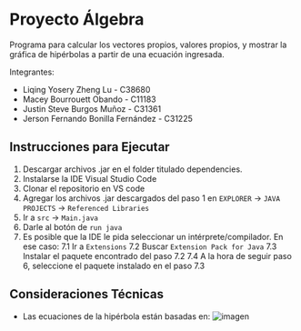 # Proyecto Álgebra
Programa para calcular los vectores propios, valores propios, y mostrar la gráfica de hipérbolas a partir de una ecuación ingresada.

Integrantes:
- Liqing Yosery Zheng Lu - C38680
- Macey Bourrouett Obando - C11183
- Justin Steve Burgos Muñoz - C31361
- Jerson Fernando Bonilla Fernández - C31225

## Instrucciones para Ejecutar
1. Descargar archivos .jar en el folder titulado dependencies.
2. Instalarse la IDE Visual Studio Code
3. Clonar el repositorio en VS code
4. Agregar los archivos .jar descargados del paso 1 en `EXPLORER` -> `JAVA PROJECTS` -> `Referenced Libraries`
5. Ir a `src` -> `Main.java`
6. Darle al botón de `run java`
7. Es posible que la IDE le pida seleccionar un intérprete/compilador. En ese caso:
   7.1 Ir a `Extensions`
   7.2 Buscar `Extension Pack for Java`
   7.3 Instalar el paquete encontrado del paso 7.2
   7.4 A la hora de seguir paso 6, seleccione el paquete instalado en el paso 7.3

## Consideraciones Técnicas
- Las ecuaciones de la hipérbola están basadas en:
![imagen]((https://blogs.ugto.mx/rea/wp-content/uploads/sites/71/2023/11/Hiperbola-1.png))
